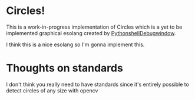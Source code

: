 # Circles!

This is a work-in-progress implementation of Circles which is a yet to be implemented graphical esolang created by [PythonshellDebugwindow](https://github.com/PythonshellDebugwindow).

I think this is a nice esolang so I'm gonna implement this.

# Thoughts on standards

I don't think you really need to have standards since it's entirely possible to detect circles of any size with opencv
